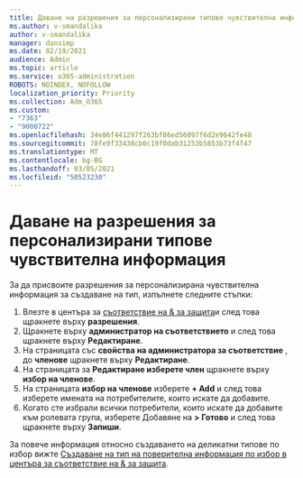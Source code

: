 ```yaml
---
title: Даване на разрешения за персонализирани типове чувствителна информация
ms.author: v-smandalika
author: v-smandalika
manager: dansimp
ms.date: 02/19/2021
audience: Admin
ms.topic: article
ms.service: o365-administration
ROBOTS: NOINDEX, NOFOLLOW
localization_priority: Priority
ms.collection: Adm_O365
ms.custom:
- "7363"
- "9000722"
ms.openlocfilehash: 34e86f441297f263bf86ed56097f6d2e9642fe48
ms.sourcegitcommit: 78fe9f33438cb0c19f0dab31253b5853b73f4f47
ms.translationtype: MT
ms.contentlocale: bg-BG
ms.lasthandoff: 03/05/2021
ms.locfileid: "50523230"
---
```

# <a name="assign-permissions-for-custom-sensitive-information-type-creation"></a>Даване на разрешения за персонализирани типове чувствителна информация

За да присвоите разрешения за персонализирана чувствителна информация за създаване на тип, изпълнете следните стъпки:

1. Влезте в центъра за [съответствие на & за защита](https://sip.protection.office.com/)и след това щракнете върху **разрешения**.
2. Щракнете върху **администратор на съответствието** и след това щракнете върху **Редактиране**.
3. На страницата със **свойства на администратора за съответствие** , до **членове** щракнете върху **Редактиране**.
4. На страницата за **Редактиране изберете член** щракнете върху **избор на членове**.
5. На страницата **избор на членове** изберете **+ Add** и след това изберете имената на потребителите, които искате да добавите.
6. Когато сте избрали всички потребители, които искате да добавите към ролевата група, изберете Добавяне на **> Готово** и след това щракнете върху **Запиши**.

За повече информация относно създаването на деликатни типове по избор вижте [Създаване на тип на поверителна информация по избор в центъра за съответствие на & за защита](https://docs.microsoft.com/microsoft-365/compliance/create-a-custom-sensitive-information-type).